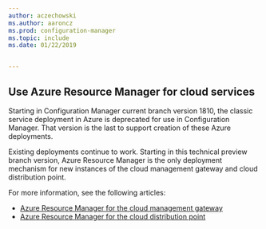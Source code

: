 ```yaml
---
author: aczechowski
ms.author: aaroncz
ms.prod: configuration-manager
ms.topic: include
ms.date: 01/22/2019


---
```


## <a name="bkmk_arm"></a> Use Azure Resource Manager for cloud services
<!--3605704-->

Starting in Configuration Manager current branch version 1810, the classic service deployment in Azure is deprecated for use in Configuration Manager. That version is the last to support creation of these Azure deployments. 

Existing deployments continue to work. Starting in this technical preview branch version, Azure Resource Manager is the only deployment mechanism for new instances of the cloud management gateway and cloud distribution point.

For more information, see the following articles:

- [Azure Resource Manager for the cloud management gateway](../../../../clients/manage/cmg/plan-cloud-management-gateway.md#azure-resource-manager)  
- [Azure Resource Manager for the cloud distribution point](../../../../plan-design/hierarchy/use-a-cloud-based-distribution-point.md#azure-resource-manager)


